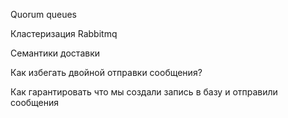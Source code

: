 
Quorum queues

Кластеризация Rabbitmq

Семантики доставки

Как избегать двойной отправки сообщения?

Как гарантировать что мы создали запись в базу и отправили сообщения